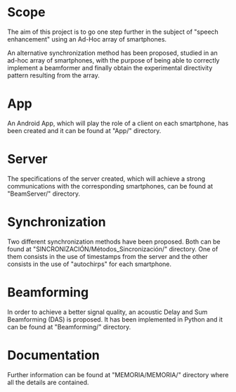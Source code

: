 # Scope
The aim of this project is to go one step further in the subject of "speech enhancement" using an Ad-Hoc array of smartphones.

An alternative synchronization method has been proposed, 
studied in an ad-hoc array of smartphones, with the purpose of being able 
to correctly implement a beamformer and finally obtain the experimental 
directivity pattern resulting from the array.

# App
An Android App, which 
will play the role of a client on each smartphone, has been created and it can be found at "App/" directory.

# Server
The specifications of the server created, which will achieve a strong communications with the corresponding smartphones, can be found at "BeamServer/" directory.

# Synchronization
Two different synchronization methods have been proposed. Both can be found at "SINCRONIZACIÓN/Métodos_Sincronización/" directory.
One of them consists in the use of timestamps from the server and the other consists in the use of "autochirps" for each smartphone.

# Beamforming
In order to achieve a better signal quality, an acoustic Delay and Sum Beamforming (DAS) is proposed. It has been implemented in Python and it can be found at "Beamforming/" directory.

# Documentation
Further information can be found at "MEMORIA/MEMORIA/" directory where all the details are contained.
